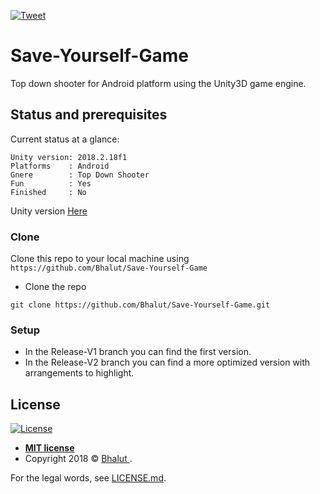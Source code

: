 [![Tweet](https://img.shields.io/twitter/url/http/shields.io.svg?style=social)](https://twitter.com/BhalutBear)

# Save-Yourself-Game
Top down shooter for Android platform using the Unity3D game engine.

## Status and prerequisites

Current status at a glance:
```
Unity version: 2018.2.18f1
Platforms    : Android
Gnere        : Top Down Shooter
Fun          : Yes
Finished     : No
```
Unity version [Here](https://unity3d.com/es/get-unity/download/archive)

### Clone

Clone this repo to your local machine using `https://github.com/Bhalut/Save-Yourself-Game`

- Clone the repo
```
git clone https://github.com/Bhalut/Save-Yourself-Game.git
```

### Setup
- In the Release-V1 branch you can find the first version.
- In the Release-V2 branch you can find a more optimized version with arrangements to highlight.

## License
[![License](http://img.shields.io/:license-mit-blue.svg?style=flat-square)](http://badges.mit-license.org)

- **[MIT license](http://opensource.org/licenses/mit-license.php)**
- Copyright 2018 © <a href="http://bhalut.com" target="_blank">Bhalut </a>.
  
For the legal words, see
[LICENSE.md](LICENSE.md).
